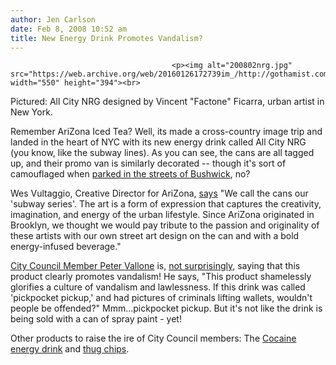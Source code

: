 ```yaml
---
author: Jen Carlson
date: Feb 8, 2008 10:52 am
title: New Energy Drink Promotes Vandalism?
---
```


	
										<p><img alt="200802nrg.jpg" src="https://web.archive.org/web/20160126172739im_/http://gothamist.com/attachments/arts_jen/200802nrg.jpg" width="550" height="394"><br>
<span class="photo_caption">Pictured: All City NRG designed by Vincent &quot;Factone&quot; Ficarra, urban artist in New York.</span></p>

<p>Remember AriZona Iced Tea? Well, its made a cross-country image trip and landed in the heart of NYC with its new energy drink called All City NRG (you know, like the subway lines). As you can see, the cans are all tagged up, and their promo van is similarly decorated -- though it&apos;s sort of camouflaged when <a href="https://web.archive.org/web/20160126172739/http://razorapple.com/2008/01/24/arizona-all-city-nrg/">parked in the streets of Bushwick</a>, no?</p>

<p>Wes Vultaggio, Creative Director for AriZona, <a href="https://web.archive.org/web/20160126172739/http://thehobbyshophero.blogspot.com/2008/01/httpfactone.html">says</a> &quot;We call the cans our &apos;subway series&apos;. The art is a form of expression that captures the creativity, imagination, and energy of the urban lifestyle. Since AriZona originated in Brooklyn, we thought we would pay tribute to the passion and originality of these artists with our own street art design on the can and with a bold energy-infused beverage.&quot; </p>

<p><a href="https://web.archive.org/web/20160126172739/http://www.nysun.com/article/70915">City Council Member Peter Vallone</a> is, <a href="https://web.archive.org/web/20160126172739/http://gothamist.com/2005/10/06/when_you_tag_in_a_graffiti_haters_hood.php">not surprisingly</a>, saying that this product clearly promotes vandalism! He says, &quot;This product shamelessly glorifies a culture of vandalism and lawlessness. If this drink was called &apos;pickpocket pickup,&apos; and had pictures of criminals lifting wallets, wouldn&apos;t people be offended?&quot; Mmm...pickpocket pickup. But it&apos;s not like the drink is being sold with a can of spray paint - yet!</p>

<p>Other products to raise the ire of City Council members:  The <a href="https://web.archive.org/web/20160126172739/http://gothamist.com/2006/10/03/nyc_pols_hate_c.php">Cocaine energy drink</a> and <a href="https://web.archive.org/web/20160126172739/http://gothamist.com/2007/12/15/jim_brown_says.php">thug chips</a>.<br>
</p>					
										
									
				